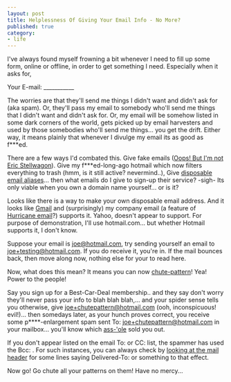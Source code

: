 ```yaml
---
layout: post
title: Helplessness Of Giving Your Email Info - No More?
published: true
category:
- life
---
```

I've always found myself frowning a bit whenever I need to fill up some form, online or offline, in order to get something I need. Especially when it asks for,

Your E-mail: \_\_\_\_\_\_\_\_\_\_\_

The worries are that they'll send me things I didn't want and didn't ask for (aka spam). Or, they'll pass my email to somebody who'll send me things that I didn't want and didn't ask for. Or, my email will be somehow listed in some dark corners of the world, gets picked up by email harvesters and used by those somebodies who'll send me things... you get the drift. Either way, it means plainly that whenever I divulge my email its as good as f\*\*\*ed.

There are a few ways I'd combated this. Give fake emails ([Oops! But I'm not Eric Stellwagon](http://www.oreillynet.com/pub/wlg/6339)). Give my f\*\*\*ed-long-ago hotmail which now filters everything to trash (hmm, is it still active? nevermind..), Give [disposable email aliases](http://www.sneakemail.com/)... then what emails do I give to sign-up their service? -sigh- Its only viable when you own a domain name yourself... or is it?

Looks like there is a way to make your own disposable email address. And it looks like [Gmail](http://g04.com/misc/GmailTipsComplete.html) and (surprisingly) my company email (a feature of [Hurricane email](http://www.he.net/)?) supports it. Yahoo, doesn't appear to support. For purpose of demonstration, I'll use hotmail.com... but whether Hotmail supports it, I don't know.

Suppose your email is joe@hotmail.com, try sending yourself an email to joe+testing@hotmail.com. If you do receive it, you're in. If the mail bounces back, then move along now, nothing else for your to read here.

Now, what does this mean? It means you can now [chute-pattern](http://www.talkingcock.com/html/lexec.php?op=LexLink&lexicon=lexicon&keyword=CHUT%20PATTERN)! Yea! Power to the people!

Say you sign up for a Best-Car-Deal membership.. and they say don't worry they'll never pass your info to blah blah blah,... and your spider sense tells you otherwise, give joe+chutepattern@hotmail.com (ooh, inconspicuous! evil!)... then somedays later, as your hunch proves correct, you receive some p\*\*\*\*-enlargement spam sent To: joe+chutepattern@hotmail.com in your mailbox... you'll know which [ass-'ole](http://www.imdb.com/title/tt0290002/) sold you out.

If you don't appear listed on the email To: or CC: list, the spammer has used the Bcc: . For such instances, you can always check by [looking at the mail header](http://www.doshelp.com/HowToView/Email.htm) for some lines saying Delivered-To: or something to that effect.

Now go! Go chute all your patterns on them! Have no mercy...

